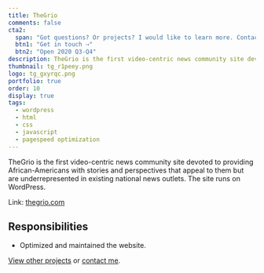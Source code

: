```yaml
---
title: TheGrio
comments: false
cta2:
  span: "Got questions? Or projects? I would like to learn more. Contact me today!"
  btn1: "Get in touch ⇢"
  btn2: "Open 2020 Q3-Q4"
description: TheGrio is the first video-centric news community site devoted to providing African-Americans with stories and perspectives that appeal to them but are underrepresented in existing national news outlets.
thumbnail: tg_r1peey.png
logo: tg_gxyrqc.png
portfolio: true
order: 10
display: true
tags:
  - wordpress
  - html
  - css
  - javascript
  - pagespeed optimization
---
```


TheGrio is the first video-centric news community site devoted to providing African-Americans with stories and perspectives that appeal to them but are underrepresented in existing national news outlets. The site runs on WordPress.

Link: [thegrio.com](//thegrio.com)

## Responsibilities

- Optimized and maintained the website.

[View other projects](/portfolio/) or [contact me](/contact/).
